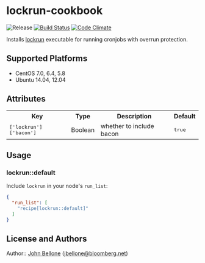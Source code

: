 # lockrun-cookbook
![Release](http://img.shields.io/github/release/johnbellone/lockrun--cookbook.svg)
[![Build Status](http://img.shields.io/travis/johnbellone/lockrun--cookbook.svg)][travis]
[![Code Climate](http://img.shields.io/codeclimate/github/johnbellone/lockrun--cookbook.svg)][codeclimate]

[travis]: http://travis-ci.org/johnbellone/lockrun-cookbook
[codeclimate]: https://codeclimate.com/github/johnbellone/lockrun-cookbook

Installs [lockrun][1] executable for running cronjobs with overrun
protection.

## Supported Platforms
- CentOS 7.0, 6.4, 5.8
- Ubuntu 14.04, 12.04

## Attributes

<table>
  <tr>
    <th>Key</th>
    <th>Type</th>
    <th>Description</th>
    <th>Default</th>
  </tr>
  <tr>
    <td><tt>['lockrun']['bacon']</tt></td>
    <td>Boolean</td>
    <td>whether to include bacon</td>
    <td><tt>true</tt></td>
  </tr>
</table>

## Usage

### lockrun::default

Include `lockrun` in your node's `run_list`:

```json
{
  "run_list": [
    "recipe[lockrun::default]"
  ]
}
```
## License and Authors

Author:: [John Bellone][2] (<jbellone@bloomberg.net>)

[1]: http://www.unixwiz.net/tools/lockrun.html
[2]: https://github.com/johnbellone

